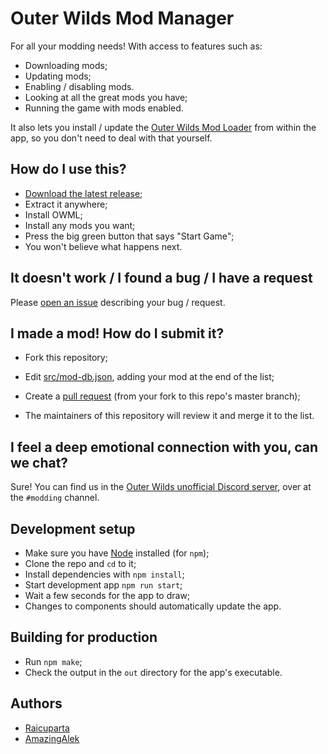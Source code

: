 # Outer Wilds Mod Manager

For all your modding needs! With access to features such as:

* Downloading mods;
* Updating mods;
* Enabling / disabling mods.
* Looking at all the great mods you have;
* Running the game with mods enabled.

It also lets you install / update the [Outer Wilds Mod Loader](https://github.com/amazingalek/owml) from within the app, so you don't need to deal with that yourself.

## How do I use this?

* [Download the latest release](https://github.com/Raicuparta/ow-mod-manager/releases/latest);
* Extract it anywhere;
* Install OWML;
* Install any mods you want;
* Press the big green button that says "Start Game";
* You won't believe what happens next.

## It doesn't work / I found a bug / I have a request

Please [open an issue](https://github.com/Raicuparta/ow-mod-manager/issues) describing your bug / request.

## I made a mod! How do I submit it?

* Fork this repository;

* Edit [src/mod-db.json](https://github.com/Raicuparta/ow-mod-manager/blob/master/src/mod-db.json), adding your mod at the end of the list;

* Create a [pull request](https://github.com/Raicuparta/ow-mod-manager/pulls) (from your fork to this repo's master branch);

* The maintainers of this repository will review it and merge it to the list.

## I feel a deep emotional connection with you, can we chat?

Sure! You can find us in the [Outer Wilds unofficial Discord server](https://discord.gg/wkttTG), over at the `#modding` channel.

## Development setup

* Make sure you have [Node](https://nodejs.org/) installed (for `npm`);
* Clone the repo and `cd` to it;
* Install dependencies with `npm install`;
* Start development app `npm run start`;
* Wait a few seconds for the app to draw;
* Changes to components should automatically update the app.

## Building for production

* Run `npm make`;
* Check the output in the `out` directory for the app's executable.

## Authors

* [Raicuparta](https://github.com/Raicuparta)
* [AmazingAlek](https://github.com/amazingalek)
